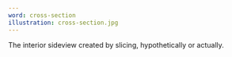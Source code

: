 ```yaml
---
word: cross-section
illustration: cross-section.jpg
---
```


The interior sideview created by slicing, hypothetically or actually.
